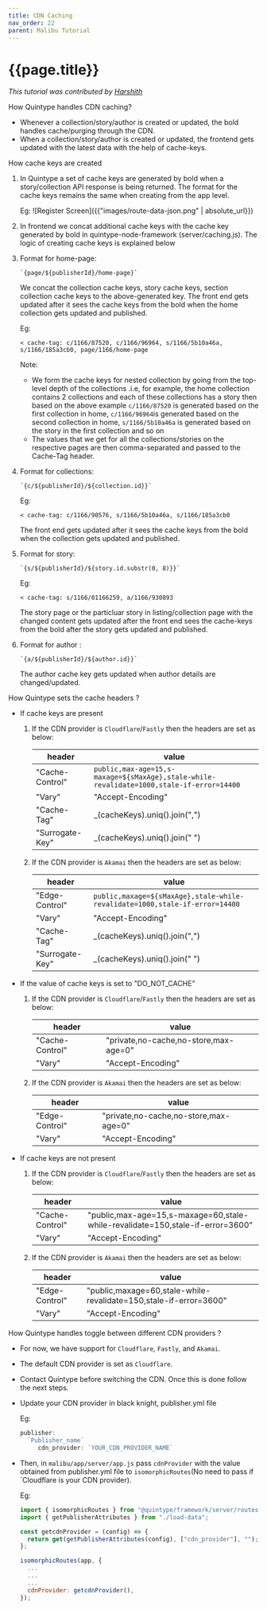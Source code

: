 ```yaml
---
title: CDN Caching
nav_order: 22
parent: Malibu Tutorial
---
```


# {{page.title}}

_This tutorial was contributed by [Harshith](ttps://www.linkedin.com/in/harshith-raj-092ba4176)_

How Quintype handles CDN caching?

- Whenever a collection/story/author is created or updated, the bold handles cache/purging through the CDN.
- When a collection/story/author is created or updated, the frontend gets updated with the latest data with the help of cache-keys.

How cache keys are created

1. In Quintype a set of cache keys are generated by bold when a story/collection API response is being returned. The format for the cache keys remains the same when creating from the app level.

    Eg:
    ![Register Screen]({{"images/route-data-json.png" | absolute_url}})
2. In frontend we concat additional cache keys with the cache key generated by bold in quintype-node-framework (server/caching.js). The logic of creating cache keys is explained below
3. Format for home-page:

   ```javscript
   `{page/${publisherId}/home-page}`
   ```

   We concat the collection cache keys, story cache keys, section collection cache keys to the above-generated key. The front end gets updated after it sees the cache keys from the bold when the home collection gets updated and published.

   Eg:

   `< cache-tag: c/1166/87520, c/1166/96964, s/1166/5b10a46a, s/1166/185a3cb0, page/1166/home-page`

   Note:

   - We form the cache keys for nested collection by going from the top-level depth of the collections .i.e, for example, the home collection contains 2 collections and each of these collections has a story then based on the above example `c/1166/87520` is generated based on the first collection in home, `c/1166/96964`is generated based on the second collection in home, `s/1166/5b10a46a` is generated based on the story in the first collection and so on
   - The values that we get for all the collections/stories on the respective pages are then comma-separated and passed to the Cache-Tag header.

4. Format for collections:

   ```javscript
   `{c/${publisherId}/${collection.id}}`
   ```

   Eg:

   `< cache-tag: c/1166/90576, s/1166/5b10a46a, s/1166/185a3cb0`

   The front end gets updated after it sees the cache keys from the bold when the collection gets updated and published.

5. Format for story:

   ```javscript
   `{s/${publisherId}/${story.id.substr(0, 8)}}`
   ```

   Eg:

   `< cache-tag: s/1166/01166259, a/1166/930893`

   The story page or the particluar story in listing/collection page with the changed content gets updated after the front end sees the cache-keys from the bold after the story gets updated and published.

6. Format for author :

   ```javscript
   `{a/${publisherId}/${author.id}}`
   ```

   The author cache key gets updated when author details are changed/updated.

How Quintype sets the cache headers ?

- If cache keys are present

  1. If the CDN provider is `Cloudflare`/`Fastly` then the headers are set as below:

        header | value
        --- | ---
        "Cache-Control" | `public,max-age=15,s-maxage=${sMaxAge},stale-while-revalidate=1000,stale-if-error=14400`
        "Vary" | "Accept-Encoding"
        "Cache-Tag"  | _(cacheKeys).uniq().join(",")
        "Surrogate-Key" | _(cacheKeys).uniq().join(" ")

  2. If the CDN provider is `Akamai` then the headers are set as below:

        header | value
        --- | ---
        "Edge-Control" | `public,maxage=${sMaxAge},stale-while-revalidate=1000,stale-if-error=14400`
        "Vary" | "Accept-Encoding"
        "Cache-Tag"  | _(cacheKeys).uniq().join(",")
        "Surrogate-Key" | _(cacheKeys).uniq().join(" ")

- If the value of cache keys is set to "DO_NOT_CACHE"

  1. If the CDN provider is `Cloudflare`/`Fastly` then the headers are set as below:

        header | value
        --- | ---
        "Cache-Control" | "private,no-cache,no-store,max-age=0"
        "Vary" | "Accept-Encoding"

  2. If the CDN provider is `Akamai` then the headers are set as below:

        header | value
        --- | ---
        "Edge-Control" | "private,no-cache,no-store,max-age=0"
        "Vary" | "Accept-Encoding"

- If cache keys are not present

  1. If the CDN provider is `Cloudflare`/`Fastly` then the headers are set as below:

        header | value
        --- | ---
        "Cache-Control" | "public,max-age=15,s-maxage=60,stale-while-revalidate=150,stale-if-error=3600"
        "Vary" | "Accept-Encoding"

  2. If the CDN provider is `Akamai` then the headers are set as below:

        header | value
        --- | ---
        "Edge-Control" | "public,maxage=60,stale-while-revalidate=150,stale-if-error=3600"
        "Vary" | "Accept-Encoding"

How Quintype handles toggle between different CDN providers ?

- For now, we have support for `Cloudflare`, `Fastly`, and `Akamai`.
- The default CDN provider is set as `Cloudflare`.
- Contact Quintype before switching the CDN. Once this is done follow the next steps.
- Update your CDN provider in black knight, publisher.yml file

  Eg:
  ```javascript
  publisher:
    `Publisher_name`
       cdn_provider: `YOUR_CDN_PROVIDER_NAME`
  ```

- Then, in `malibu/app/server/app.js` pass `cdnProvider` with the value obtained from publisher.yml file to `isomorphicRoutes`(No need to pass if `Cloudflare is your CDN provider).

  Eg:

  ```javascript
  import { isomorphicRoutes } from "@quintype/framework/server/routes";
  import { getPublisherAttributes } from "./load-data";

  const getcdnProvider = (config) => {
    return get(getPublisherAttributes(config), ["cdn_provider"], "");
  };

  isomorphicRoutes(app, {
    ...
    ...
    ...
    cdnProvider: getcdnProvider(),
  });
  ```
